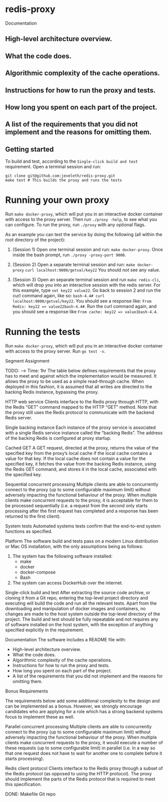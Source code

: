 # redis-proxy


Documentation
## High-level architecture overview.
<!-- TODO: -->
## What the code does.
<!-- TODO: -->
## Algorithmic complexity of the cache operations.
<!-- TODO: -->
## Instructions for how to run the proxy and tests.
<!-- TODO: -->
## How long you spent on each part of the project.
<!-- TODO: -->
## A list of the requirements that you did not implement and the reasons for omitting them.
<!-- TODO: -->

## Getting started
To build and test, according to the ```Single-click build and test``` requirement. Open a terminal session and run:

    git clone git@github.com:jeveleth/redis-proxy.git
    make test # This builds the proxy and runs the tests

# Running your own proxy
 Run ```make docker-proxy```, which will put you in an interactive docker container with access to the proxy server. Then run ```./proxy -help```, to see what you can configure. To run the proxy, run ```./proxy``` with any optional flags.

 As an example you can test the service by doing the following (all within the root directory of the project):
  1. (Session 1) Open one terminal session and run: ```make docker-proxy```. Once inside the bash prompt, run ```./proxy -proxy-port 9000```.
  2. (Session 2) Open a separate terminal session and run:
        ```make docker-proxy```
        ```curl localhost:9000/getval/key22```
    You should *not* see any value.

  3. (Session 3) Open an separate terminal session and run ```make redis-cli```, which will drop you into an interactive session with the redis server. For this example, type ```set key22 value22```. Go back to session 2 and run the curl command again, like so: ```bash-4.4# curl localhost:9000/getval/key22```. You should see a response like: ```From Redis: key22 => value22bash-4.4#```. Run the curl command again, and you should see a response like ```From cache: key22 => value1bash-4.4```.

# Running the tests
Run ```make docker-proxy```, which will put you in an interactive docker container with access to the proxy server. Run ```go test -v```.






Segment Assignment

TODO:
 --> Time: 1hr
The table below defines requirements that the proxy has to meet and against which the implementation would be measured. It allows the proxy to be used as a simple read-through cache. When deployed in this fashion, it is assumed that all writes are directed to the backing Redis instance, bypassing the proxy.

HTTP web service
Clients interface to the Redis proxy through HTTP, with the Redis “GET” command mapped to the HTTP “GET” method. Note that the proxy still uses the Redis protocol to communicate with the backend Redis server.

Single backing instance
Each instance of the proxy service is associated with a single Redis service instance called the “backing Redis”. The address of the backing Redis is configured at proxy startup.


Cached GET
A GET request, directed at the proxy, returns the value of the specified key from the proxy’s local cache if the local cache contains a value for that key. If the local cache does not contain a value for the specified key, it fetches the value from the backing Redis instance, using the Redis GET command, and stores it in the local cache, associated with the specified key.

Sequential concurrent processing
Multiple clients are able to concurrently connect to the proxy (up to some configurable maximum limit) without adversely impacting the functional behaviour of the proxy. When multiple clients make concurrent requests to the proxy, it is acceptable for them to be processed sequentially (i.e. a request from the second only starts processing after the first request has completed and a response has been returned to the first client).

System tests
    Automated systems tests confirm that the end-to-end system functions as specified.

Platform
The software build and tests pass on a modern Linux distribution or Mac OS installation, with the only assumptions being as follows:
1. The system has the following software installed:
    * make
    * docker
    * docker-compose
    * Bash
2. The system can access DockerHub over the internet.

Single-click build and test
After extracting the source code archive, or cloning it from a Git repo, entering the top-level project directory and executing will build the code and run all the relevant tests. Apart from the downloading and manipulation of docker images and containers, no changes are made to the host system outside the top-level directory of the project. The build and test should be fully repeatable and not requires any of software installed on the host system, with the exception of anything specified explicitly in the requirement.

Documentation
The software includes a README file with:
* High-level architecture overview.
* What the code does.
* Algorithmic complexity of the cache operations.
* Instructions for how to run the proxy and tests.
* How long you spent on each part of the project.
* A list of the requirements that you did not implement and the reasons for omitting them.


Bonus Requirements

The requirements below add some additional complexity to the design and can be implemented as a bonus. However, we strongly encourage candidates who are applying for a role which has a strong backend systems focus to implement these as well.

Parallel concurrent processing
Multiple clients are able to concurrently connect to the proxy (up to some configurable maximum limit) without adversely
impacting the functional behaviour of the proxy. When multiple clients make concurrent requests to the proxy, it would execute a number of these requests (up to some configurable limit) in parallel (i.e. in a way so that one request does not have to wait for another one to complete before it starts processing).

Redis client protocol
Clients interface to the Redis proxy through a subset of the Redis protocol (as opposed to using the HTTP protocol). The proxy should implement the parts of the Redis protocol that is required to meet this specification.

 DONE:
 Makefile
 Git repo